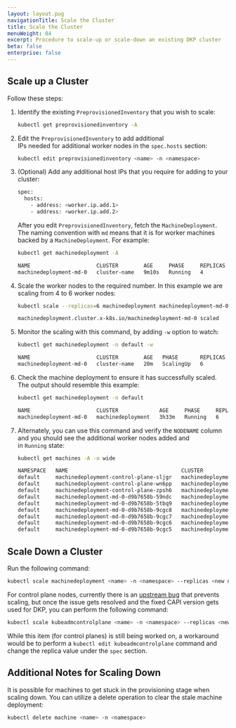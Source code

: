 ```yaml
---
layout: layout.pug
navigationTitle: Scale the Cluster
title: Scale the Cluster
menuWeight: 84
excerpt: Procedure to scale-up or scale-down an existing DKP cluster
beta: false
enterprise: false
---
```


## Scale up a Cluster

Follow these steps:

1.  Identify the existing `PreprovisionedInventory` that you wish to scale:

    ```bash
    kubectl get preprovisionedinventory -A
    ```

1.  Edit the `PreprovisionedInventory` to add additional IPs needed for additional worker nodes in the `spec.hosts` section:

    ```bash
    kubectl edit preprovisionedinventory <name> -n <namespace>
    ```

1.  (Optional) Add any additional host IPs that you require for adding to your cluster:

    ```bash
    spec:
      hosts:
        - address: <worker.ip.add.1>
        - address: <worker.ip.add.2>
    ```

    After you edit `PreprovisionedInventory`, fetch the `MachineDeployment`. The naming convention with `md` means that it is for worker machines backed by a `MachineDeployment`. For example:

    ```bash
    kubectl get machinedeployment -A
    ```

    ```sh
    NAME                     CLUSTER        AGE     PHASE     REPLICAS   READY   UPDATED   UNAVAILABLE
    machinedeployment-md-0   cluster-name   9m10s   Running   4          4       4
    ```

1.  Scale the worker nodes to the required number. In this example we are scaling from 4 to 6 worker nodes:

    ```bash
    kubectl scale --replicas=6 machinedeployment machinedeployment-md-0 -n default
    ```

    ```sh
    machinedeployment.cluster.x-k8s.io/machinedeployment-md-0 scaled
    ```

1.  Monitor the scaling with this command, by adding `-w` option to watch:

    ```bash
    kubectl get machinedeployment -n default -w
    ```

    ```sh
    NAME                     CLUSTER        AGE   PHASE       REPLICAS   READY   UPDATED   UNAVAILABLE
    machinedeployment-md-0   cluster-name   20m   ScalingUp   6          4       6         2
    ```

1.  Check the machine deployment to ensure it has successfully scaled. The output should resemble this example:

    ```bash
    kubectl get machinedeployment -n default
    ```

    ```sh
    NAME                     CLUSTER             AGE     PHASE     REPLICAS   READY   UPDATED   UNAVAILABLE
    machinedeployment-md-0   machinedeployment   3h33m   Running   6          6       6
    ```

1.  Alternately, you can use this command and verify the `NODENAME` column and you should see the additional worker nodes added and in `Running` state:

    ```bash
    kubectl get machines -A -o wide
    ```

    ```sh
    NAMESPACE   NAME                                    CLUSTER             AGE     PROVIDERID                          PHASE     VERSION   NODENAME
    default     machinedeployment-control-plane-sljgr   machinedeployment   113m    preprovisioned:////34.123.456.162   Running   v1.21.6   ip-10-0-245-186.us-west-2.compute.internal
    default     machinedeployment-control-plane-wn6pp   machinedeployment   108m    preprovisioned:////54.123.456.63    Running   v1.21.6   ip-10-0-21-113.us-west-2.compute.internal
    default     machinedeployment-control-plane-zpsh6   machinedeployment   119m    preprovisioned:////35.12.345.183    Running   v1.21.6   ip-10-0-43-72.us-west-2.compute.internal
    default     machinedeployment-md-0-d9b7658b-59ndc   machinedeployment   119m    preprovisioned:////18.123.456.224   Running   v1.21.6   ip-10-0-6-233.us-west-2.compute.internal
    default     machinedeployment-md-0-d9b7658b-5tbq9   machinedeployment   119m    preprovisioned:////35.12.345.237    Running   v1.21.6   ip-10-0-19-175.us-west-2.compute.internal
    default     machinedeployment-md-0-d9b7658b-9cgc8   machinedeployment   119m    preprovisioned:////54.123.45.76     Running   v1.21.6   ip-10-0-2-119.us-west-2.compute.internal
    default     machinedeployment-md-0-d9b7658b-9cgc7   machinedeployment   119m    preprovisioned:////55.123.45.76     Running   v1.21.6   ip-10-0-2-118.us-west-2.compute.internal
    default     machinedeployment-md-0-d9b7658b-9cgc6   machinedeployment   5m23s   preprovisioned:////56.123.45.76     Running   v1.21.6   ip-10-0-2-117.us-west-2.compute.internal
    default     machinedeployment-md-0-d9b7658b-9cgc5   machinedeployment   5m23s   preprovisioned:////57.123.45.76     Running   v1.21.6   ip-10-0-2-116.us-west-2.compute.internal
    ```

## Scale Down a Cluster

Run the following command:

```bash
kubectl scale machinedeployment <name> -n <namespace> --replicas <new number>
```

For control plane nodes, currently there is an <a href="https://github.com/kubernetes-sigs/cluster-api/issues/4847/">upstream bug</a> that prevents scaling, but once the issue gets resolved and the fixed CAPI version gets used for DKP, you can perform the following command:

```bash
kubectl scale kubeadmcontrolplane <name> -n <namespace> --replicas <new number>
```

While this item (for control planes) is still being worked on, a workaround would be to perform a `kubectl edit kubeadmcontrolplane` command and change the replica value under the `spec` section.

## Additional Notes for Scaling Down

It is possible for machines to get stuck in the provisioning stage when scaling down. You can utilize a delete operation to clear the stale machine deployment:

```bash
kubectl delete machine <name> -n <namespace>
```
